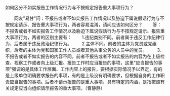 如何区分不如实报告工作情况行为与不按规定报告重大事项行为？











　　网友"易甘"问：不报告或者不如实报告工作情况以及胁迫下属说假话行为与不按规定请示、报告重大事项行为，两者容易混淆，请问应该如何区分？
　　答：不报告或者不如实报告工作情况以及胁迫下属说假话行为与不按规定请示、报告重大事项行为，两者的区别主要有：
　　1.违纪类别不同。前者属于违反工作纪律行为，后者属于违反政治纪律行为。
　　2.主体不同。前者的主体为党员或党组织，后者的主体为党和国家工作人员或者其他从事公务的人员中的党员。
　　3.不报告或者不如实报告的内容不同。前者不报告或者不如实报告的内容为在上级检查、视察工作或者向上级汇报、报告工作时应当报告的事项，这里"应当报告的事项"强调的是具体工作层面、工作内容上的报告，要根据实际情况予以界定，有的是上级单位明确要求报告的事项，有的是上级没有明确要求，但根据自身的工作职责应当报告的事项。后者不请示报告的是重大事项，具有特定的内涵，是指按照有关规定应当向组织请示报告的重大事项。（曹静静）
